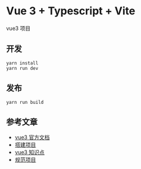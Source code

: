 # Vue 3 + Typescript + Vite

vue3 项目

## 开发

```
yarn install
yarn run dev
```

## 发布

```
yarn run build
```

## 参考文章

-   [vue3 官方文档](https://v3.cn.vuejs.org/)
-   [搭建项目](https://juejin.cn/post/6951649464637636622#heading-8)
-   [vue3 知识点](https://juejin.cn/post/6977004323742220319)
-   [规范项目](https://www.mdnice.com/writing/45c1f9d5fca04b04b443b3275bb5c986)
